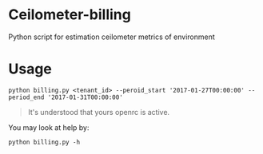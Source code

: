 # Ceilometer-billing

Python script for estimation ceilometer metrics of environment

Usage
============
```
python billing.py <tenant_id> --peroid_start '2017-01-27T00:00:00' --period_end '2017-01-31T00:00:00'
```
>It's understood that yours openrc is active.

You may look at help by:
```
python billing.py -h
```
